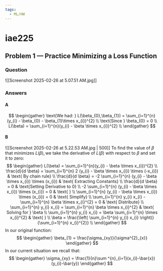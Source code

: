 ```yaml
---
tags:
  - ML/HW
---
```

# iae225
## Problem 1 — Practice Minimizing a Loss Function
### Question
![[Screenshot 2025-02-26 at 5.07.51 AM.jpg]]
### Answers
#### A
$$
\begin{gather}
\text{We had: } L(\beta_{0},\beta_{1}) = \sum_{i=1}^{n}(y_{i} - \beta_{0} - \beta_{1}\times x_{i})^{2} \\
\text{Since } \beta_{0} = 0 \\
L(\beta) = \sum_{i=1}^{n}(y_{i} - \beta \times x_{i})^{2} \\
\end{gather}
$$
#### B
![[Screenshot 2025-02-26 at 5.22.53 AM.jpg | 500]]
$\text{To find the value of } \beta \text{ that minimizes } L(\beta), \text{we take the derivative of } L(\beta) \text{ with respect to }\beta \text{ and set it to zero}:$
$$
\begin{gather}
L(\beta) = \sum_{i=1}^{n}(y_{i} - \beta \times x_{i})^{2} \\
\frac{d}{d \beta} = \sum_{i=1}^{n} 2 (y_{i} - \beta \times x_{i}) \times (-x_{i}) & \text{ By chain rule} \\
\frac{d}{d \beta} = -2 \sum_{i=1}^{n} (y_{i} - \beta \times x_{i}) \times (x_{i}) & \text{ Extracting Constants} \\
\frac{d}{d \beta} = 0 & \text{Setting Derivative to 0} \\
-2 \sum_{i=1}^{n} (y_{i} - \beta \times x_{i}) \times (x_{i})  = 0 & \text{ } \\
\sum_{i=1}^{n} (y_{i} - \beta \times x_{i}) \times (x_{i})  = 0 & \text{ Simplify} \\
\sum_{i=1}^{n} y_{i} x_{i} - \sum_{i=1}^{n} \beta \times x_{i}^{2}  = 0 & \text{ Distribute} \\
\sum_{i=1}^{n} y_{i} x_{i} = \sum_{i=1}^{n} \beta \times x_{i}^{2} & \text{ Solving for } \beta \\
\sum_{i=1}^{n} y_{i} x_{i} = \beta \sum_{i=1}^{n} \times x_{i}^{2} & \text{ } \\
\beta = \frac{\left( \sum_{i=1}^{n} y_{i} x_{i} \right)}{\sum_{i=1}^{n} x_{i}^{2}} \\
\end{gather}
$$
In our original function:
$$
\begin{gather}
\beta_{1} = \frac{\sigma_{xy}}{\sigma^{2}_{x}}
\end{gather}
$$
In our current situation we recall that:
$$
\begin{gather}
\sigma_{xy} = \frac{1}{n}\sum ^{n}_{i=1}(x_{i}-\bar{x})(y_{i}-\bar{y})
\end{gather}
$$

